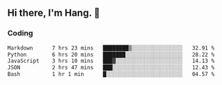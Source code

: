 ## Hi there, I'm Hang. 👋

### Coding

<!--START_SECTION:waka-->

```txt
Markdown      7 hrs 23 mins   ████████▒░░░░░░░░░░░░░░░░   32.91 %
Python        6 hrs 20 mins   ███████░░░░░░░░░░░░░░░░░░   28.22 %
JavaScript    3 hrs 10 mins   ███▓░░░░░░░░░░░░░░░░░░░░░   14.13 %
JSON          2 hrs 47 mins   ███░░░░░░░░░░░░░░░░░░░░░░   12.43 %
Bash          1 hr 1 min      █░░░░░░░░░░░░░░░░░░░░░░░░   04.57 %
```

<!--END_SECTION:waka-->
